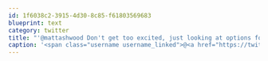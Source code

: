 ```yaml
---
id: 1f6038c2-3915-4d30-8c85-f61803569683
blueprint: text
category: twitter
title: "'@mattashwood Don't get too excited, just looking at options for a lighter dev box. If I was looking for a 15, I'd be buying a XPS15z ;)"
caption: '<span class="username username_linked">@<a href="https://twitter.com/mattashwood" title="Matt Ashwood">mattashwood</a></span> Don''t get too excited, just looking at options for a lighter dev box. If I was looking for a 15, I''d be buying a XPS15z ;)'
---
```

